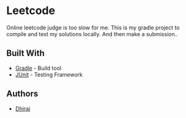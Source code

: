 # Leetcode

Online leetcode judge is too slow for me. This is my gradle project to compile and test my solutions locally. And then make a submission..

## Built With

* [Gradle](https://gradle.org/) - Build tool
* [JUnit](https://junit.org/) - Testing Framework

## Authors

* [Dhiraj](https://github.com/dhiraj072)

